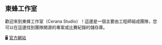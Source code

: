 ## 東蜂工作室

歡迎來到東蜂工作室（Cerana Studio）！這邊是一個主要由工程師組成團隊，您可以在這邊找到團隊開源的專案或比賽紀錄的儲存庫。

🖥️ [官方網站](https://cerana.tech/)

<!--

**Here are some ideas to get you started:**

🙋‍♀️ A short introduction - what is your organization all about?
🌈 Contribution guidelines - how can the community get involved?
👩‍💻 Useful resources - where can the community find your docs? Is there anything else the community should know?
🍿 Fun facts - what does your team eat for breakfast?
🧙 Remember, you can do mighty things with the power of [Markdown](https://docs.github.com/github/writing-on-github/getting-started-with-writing-and-formatting-on-github/basic-writing-and-formatting-syntax)
-->
